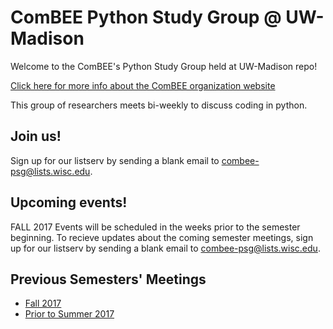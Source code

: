 # ComBEE Python Study Group @ UW-Madison 

Welcome to the ComBEE's Python Study Group held at UW-Madison repo! 

[Click here for more info about the ComBEE organization website](https://combee-uw-madison.github.io/studyGroup/)

This group of researchers meets bi-weekly to discuss coding in python.

## Join us!
Sign up for our listserv by sending a blank email to [combee-psg@lists.wisc.edu](mailto:combee-psg@lists.wisc.edu).

## Upcoming events!
FALL 2017 Events will be scheduled in the weeks prior to the semester beginning.  To recieve updates about the coming semester meetings, sign up for our listserv by sending a blank email to [combee-psg@lists.wisc.edu](mailto:combee-psg@lists.wisc.edu). 


## Previous Semesters' Meetings
- [Fall 2017](https://github.com/ComBEE-UW-Madison/PythonStudyGroup/tree/master/Fall2017#python-study-group-fall-2017)
- [Prior to Summer 2017](https://github.com/ComBEE-UW-Madison/PythonStudyGroup/tree/master/Archive#python-study-group-archive)


